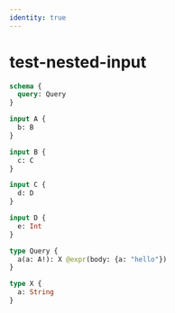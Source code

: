 ```yaml
---
identity: true
---
```


# test-nested-input

```graphql @schema
schema {
  query: Query
}

input A {
  b: B
}

input B {
  c: C
}

input C {
  d: D
}

input D {
  e: Int
}

type Query {
  a(a: A!): X @expr(body: {a: "hello"})
}

type X {
  a: String
}
```
